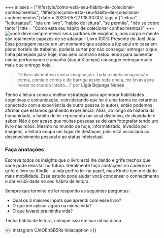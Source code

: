 +++
aliases = ["/lifestyle/como-está-seu-hábito-de-colecionar-conhecimentos", "/lifestyle/como-esta-seu-habito-de-colecionar-conhecimentos"]
date = 2020-05-27T18:30:00Z
tags = ["leitura", "leituraatual", "leia um livro", "habito de leitura", "se permita", "não se cobre tanto"]
title = "Como está seu hábito de colecionar conhecimentos?"
+++
![você deve sempre elevar seus padrões de exigência, pois corpo e mente são totalmente capazes de se adaptar - Livro 100% Presente do Joel Jota](/blog/como-esta-seu-habito-de-colecionar-conhecimento.png)
Essa postagem nasce em um momento que acabou a luz aqui em casa em pleno horário de trabalho, poderia surtar por não conseguir entregar o que tinha planejado para hoje, mas pelo contrário estou lendo para aumentar minha performance e amanhã (daqui X tempo) conseguir entregar muito mais que entrego hoje.

> "O livro alimentava minha imaginação. Toda a minha imaginação comia, comia e comia e de barriga assim toda cheia, me levava pra morar no mundo inteiro…!" por **Lígia Bojunga Nunes**

Tenho a leitura como a melhor estratégia para aprimorar habilidades cognitivas e comunicação, considerando que ler é uma forma de estarmos conectado com a experiência de outra pessoa (o autor), então podemos afirmar que estamos ganhando experiência. Aliás, ao longo da história da humanidade, o hábito  de ler representa um sinal distintivo, de dignidade e saber. Não é por acaso que muitas pessoas se deixam fotografar tendo um livro nas mãos. Mesmo no mundo de hoje, informatizado, invadido por imagens, a leitura ocupa um lugar de destaque, pois está associada ao desenvolvimento pessoal e ao status intelectual.

### Faça anotações

Escreva todos os insights que o livro está lhe dando e grife trechos que você pode revisitar no futuro. Geralmente faço anotações no caderno e grifo o livro ou Kindle - ainda prefiro ler no papel, mas Kindle tem me dado mais mobilidade. Esse estudo pode ajudar você condensar o conhecimento e dar visibilidade no seu hábito de leitura.

Sempre que termino de ler respondo as seguintes perguntas:

- Qual os 3 maiores inputs que aprendi com esse livro?
- O que irei aplicar agora na minha vida?
- O que levarei pra minha vida?

Tenha hábito de leitura, coloque isso em sua rotina diária.

{{< instagram CAtOEnSB5Ra hidecaption >}}
